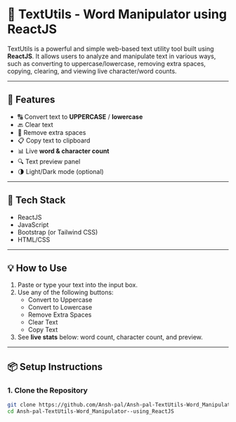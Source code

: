 # 📝 TextUtils - Word Manipulator using ReactJS

TextUtils is a powerful and simple web-based text utility tool built using **ReactJS**. It allows users to analyze and manipulate text in various ways, such as converting to uppercase/lowercase, removing extra spaces, copying, clearing, and viewing live character/word counts.

---

## 🚀 Features

- 🔠 Convert text to **UPPERCASE** / **lowercase**
- 🔙 Clear text
- 🧼 Remove extra spaces
- 📋 Copy text to clipboard
- 📊 Live **word & character count**
- 🔍 Text preview panel
- 🌗 Light/Dark mode (optional)

---

## 🧱 Tech Stack

- ReactJS
- JavaScript
- Bootstrap (or Tailwind CSS)
- HTML/CSS

---

## 💡 How to Use

1. Paste or type your text into the input box.
2. Use any of the following buttons:
   - Convert to Uppercase
   - Convert to Lowercase
   - Remove Extra Spaces
   - Clear Text
   - Copy Text
3. See **live stats** below: word count, character count, and preview.

---

## 📦 Setup Instructions

### 1. Clone the Repository

```bash
git clone https://github.com/Ansh-pal/Ansh-pal-TextUtils-Word_Manipulator--using_ReactJS.git
cd Ansh-pal-TextUtils-Word_Manipulator--using_ReactJS
